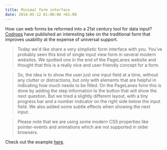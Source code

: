 ```yaml
---
title: Minimal form interface
date: 2014-05-12 01:00:00 +01:00
---
```


How can web forms be reformed into a 21st century tool for data input? [Codrops](http://tympanus.net/Development/MinimalForm/) have published an interesting take on the traditional form that improves usability at the expense of universal support.

> Today we'd like share a very simplistic form interface with you. You've probably seen this kind of single input view form in several modern websites. We spotted one in the end of the PageLanes website and thought that this is a really nice and user-friendly concept for a form.

> So, the idea is to show the user just one input field at a time, without any clutter or distractions, but only with elements that are helpful in indicating how much needs to be filled. On the PageLanes form this is done by adding the step information to the button that will show the next question. But we tried a slightly different layout, with a tiny progress bar and a number indicator on the right side below the input field. We also added some subtle effects when showing the next input.

> Please note that we are using some modern CSS properties like pointer-events and animations which are not supported in older browsers.

Check out the example [here](http://tympanus.net/Development/MinimalForm/).